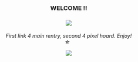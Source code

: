 ### <p align="center"> WELCOME !!
### <p align="center"> <img src="https://yokai.crd.co/assets/images/image06.png?v=b4df531c"> <br/>
<h6 p align="center"> First link 4 main rentry, second 4 pixel hoard. Enjoy! <br/>
  ☆‎ ‎ ‎
<p align="center"> <img src="https://media.tenor.com/3fBDsCX0xUkAAAAi/aether-genshin-impact.gif">
